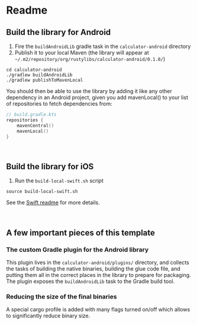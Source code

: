 # Readme

## Build the library for Android
1. Fire the `buildAndroidLib` gradle task in the `calculator-android` directory
2. Publish it to your local Maven (the library will appear at `~/.m2/repository/org/rustylibs/calculator-android/0.1.0/`)
```shell
cd calculator-android
./gradlew buildAndroidLib
./gradlew publishToMavenLocal
```

You should then be able to use the library by adding it like any other dependency in an Android project, given you add mavenLocal() to your list of repositories to fetch dependencies from:
```kotlin
// build.gradle.kts
repositories {
    mavenCentral()
    mavenLocal()
}
```

<br>

## Build the library for iOS
1. Run the `build-local-swift.sh` script
```shell
source build-local-swift.sh
```
See the [Swift readme](./calculator-swift/README.md) for more details.

<br>

## A few important pieces of this template
### The custom Gradle plugin for the Android library
This plugin lives in the `calculator-android/plugins/` directory, and collects the tasks of building the native binaries, building the glue code file, and putting them all in the correct places in the library to prepare for packaging. The plugin exposes the `buildAndroidLib` task to the Gradle build tool.

### Reducing the size of the final binaries
A special cargo profile is added with many flags turned on/off which allows to significantly reduce binary size.

